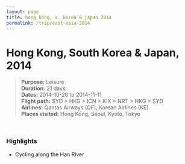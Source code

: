 ```yaml
---
layout: page
title: hong kong, s. korea & japan 2014
permalink: /trip/east-asia-2014
---
```


<h1>Hong Kong, South Korea & Japan, 2014</h1>

<blockquote>
<b>Purpose:</b> Leisure<br />
<b>Duration:</b> 21 days<br />
<b>Dates:</b> 2014-10-20 to 2014-11-11<br />
<b>Flight path:</b> SYD > HKG > ICN > KIX > NRT > HKG > SYD <br />
<b>Airlines:</b> Qantas Airways (QF), Korean Airlines (KE)<br />
<b>Places visited:</b> Hong Kong, Seoul, Kyoto, Tokyo
</blockquote>

<br />

### Highlights

- Cycling along the Han River

<style>
  .wrapper {
    max-width: 58em;
  }
</style>